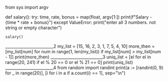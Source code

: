 from sys import argv


def salary():
    try:
        time, rate, bonus = map(float, argv[1:])
        print(f"Salary - {time * rate + bonus}")
    except ValueError:
        print("enter all 3 numbers. not string or empty character")


    salary()
________________________2
my_list = [15, 16, 2, 3, 1, 7, 5, 4, 10]
more_then = [my_list[num] for num in range(1, len(my_list)) if my_list[num] > my_list[num - 1]]
print(more_then)
__________________________3
uniq_list = [el for el in range(20, 241) if el % 20 == 0 or el % 21 == 0]
print(uniq_list)
________________________4
from random import randint
print(a := [randint(0, 9) for _ in range(20)], [i for i in a if a.count(i) == 1], sep="\n")




